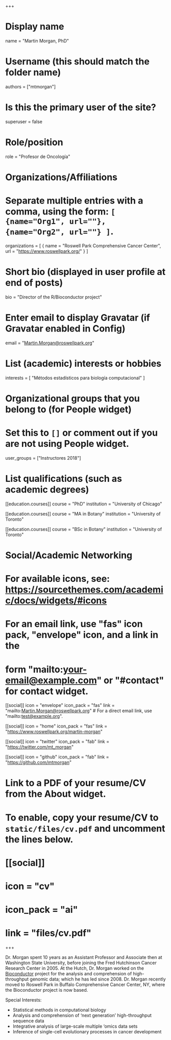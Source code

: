 +++
# Display name
name = "Martin Morgan, PhD"

# Username (this should match the folder name)
authors = ["mtmorgan"]

# Is this the primary user of the site?
superuser = false

# Role/position
role = "Profesor de Oncología"

# Organizations/Affiliations
#   Separate multiple entries with a comma, using the form: `[ {name="Org1", url=""}, {name="Org2", url=""} ]`.
organizations = [ { name = "Roswell Park Comprehensive Cancer Center", url = "https://www.roswellpark.org/" } ]

# Short bio (displayed in user profile at end of posts)
bio = "Director of the R/Bioconductor project"

# Enter email to display Gravatar (if Gravatar enabled in Config)
email = "Martin.Morgan@roswellpark.org"

# List (academic) interests or hobbies
interests = [
  "Métodos estadísticos para biología computacional"
]

# Organizational groups that you belong to (for People widget)
#   Set this to `[]` or comment out if you are not using People widget.
user_groups = ["Instructores 2018"]

# List qualifications (such as academic degrees)
[[education.courses]]
  course = "PhD"
  institution = "University of Chicago"

[[education.courses]]
  course = "MA in Botany"
  institution = "University of Toronto"

[[education.courses]]
  course = "BSc in Botany"
  institution = "University of Toronto"

# Social/Academic Networking
# For available icons, see: https://sourcethemes.com/academic/docs/widgets/#icons
#   For an email link, use "fas" icon pack, "envelope" icon, and a link in the
#   form "mailto:your-email@example.com" or "#contact" for contact widget.

[[social]]
  icon = "envelope"
  icon_pack = "fas"
  link = "mailto:Martin.Morgan@roswellpark.org"  # For a direct email link, use "mailto:test@example.org".

[[social]]
  icon = "home"
  icon_pack = "fas"
  link = "https://www.roswellpark.org/martin-morgan"

[[social]]
  icon = "twitter"
  icon_pack = "fab"
  link = "https://twitter.com/mt_morgan"

[[social]]
  icon = "github"
  icon_pack = "fab"
  link = "https://github.com/mtmorgan"

# Link to a PDF of your resume/CV from the About widget.
# To enable, copy your resume/CV to `static/files/cv.pdf` and uncomment the lines below.
# [[social]]
#   icon = "cv"
#   icon_pack = "ai"
#   link = "files/cv.pdf"

+++

Dr. Morgan spent 10 years as an Assistant Professor and Associate then at Washington State University, before joining the Fred Hutchinson Cancer Research Center in 2005. At the Hutch, Dr. Morgan worked on the [Bioconductor](http://bioconductor.org/) project for the analysis and comprehension of high-throughput genomic data; which he has led since 2008. Dr. Morgan recently moved to Roswell Park in Buffalo Comprehensive Cancer Center, NY, where the Bioconductor project is now based.

Special Interests:

* Statistical methods in computational biology
* Analysis and comprehension of ‘next generation’ high-throughput sequence data
* Integrative analysis of large-scale multiple ‘omics data sets
* Inference of single-cell evolutionary processes in cancer development
